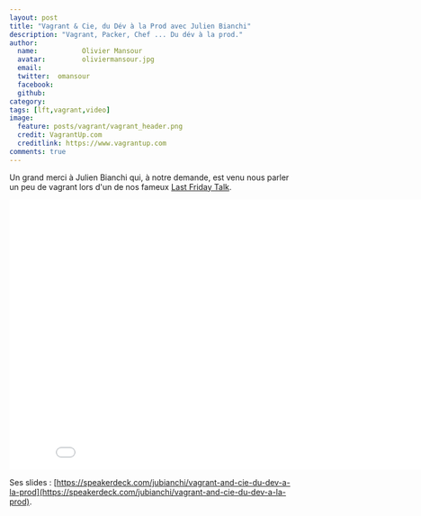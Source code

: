```yaml
---
layout: post
title: "Vagrant & Cie, du Dév à la Prod avec Julien Bianchi"
description: "Vagrant, Packer, Chef ... Du dév à la prod."
author:
  name:           Olivier Mansour
  avatar:         oliviermansour.jpg
  email:
  twitter:  omansour
  facebook:
  github:
category:
tags: [lft,vagrant,video]
image:
  feature: posts/vagrant/vagrant_header.png
  credit: VagrantUp.com
  creditlink: https://www.vagrantup.com
comments: true
---
```


Un grand merci à Julien Bianchi qui, à notre demande, est venu nous parler un peu de vagrant lors d'un de nos fameux [Last Friday Talk](https://tech.m6web.fr/tags.html#lft).


<iframe width="853" height="480" src="//www.youtube.com/embed/SvP9Dl87j0s" frameborder="0" allowfullscreen></iframe>

Ses slides : [https://speakerdeck.com/jubianchi/vagrant-and-cie-du-dev-a-la-prod](https://speakerdeck.com/jubianchi/vagrant-and-cie-du-dev-a-la-prod).
